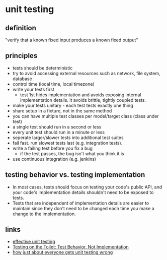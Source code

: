 # unit testing

## definition

"verify that a known fixed input produces a known fixed output"

## principles
* tests should be deterministic
* try to avoid accessing external resources such as network, file system, database
* control time (local time, local timezone)
* write your tests first
  * test 1st hides implementation and avoids exposing internal implementation details. it avoids brittle, tightly coupled tests.
* make your tests unitary - each test tests exactly one thing
* share setup in a fixture, not in the same method
* you can have multiple test classes per model/target class (class under test)
* a single test should run in a second or less
* every unit test should run in a minute or less
* seperate larger/slower tests into additional test suites
* fail fast. run slowest tests last (e.g. integration tests).
* write a failing test before you fix a bug
  * if the test passes, the bug isn't what you think it is
* use continuous integration (e.g. jenkins)

## testing behavior vs. testing implementation
* In most cases, tests should focus on testing your code's public API, and your code's implementation details shouldn't need to be exposed to tests.
* Tests that are independent of implementation details are easier to maintain since they don't need to be changed each time you make a change to the implementation.

## links
* [effective unit testing](https://youtu.be/mjlEhR-pFnY)
* [Testing on the Toilet: Test Behavior, Not Implementation](https://testing.googleblog.com/2013/08/testing-on-toilet-test-behavior-not.html)
* [how just about everyone gets unit testing wrong](https://www.javaworld.com/article/2892225/testing-debugging/how-just-about-everyone-gets-unit-testing-wrong.html)

